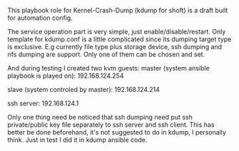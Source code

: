 This playbook role for Kernel-Crash-Dump (kdump for shoft) is a draft
built for automation config.

The service operation part is very simple, just enable/disable/restart.
Only template for kdump.conf is a little complicated since its dumping
target type is exclusive. E.g currently file type plus storage device,
ssh dumping and nfs dumping are support. Only one of them can be chosen
and set.

And during testing I created two kvm guests:
master (system ansible playbook is played on):
192.168.124.254

slave (system controled by master):
192.168.124.214

ssh server:
192.168.124.1

Only one thing need be noticed that ssh dumping need put ssh private/public
key file separately to ssh server and ssh client. This has better be done
beforehand, it's not suggested to do in kdump, I personally think. Just
in test I did it in kdump ansible code.
